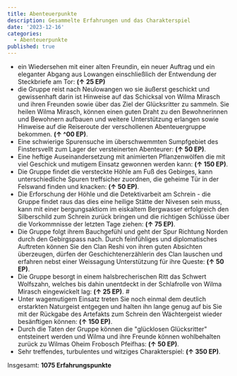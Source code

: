 ```yaml
---
title: Abenteuerpunkte
description: Gesammelte Erfahrungen und das Charakterspiel
date: '2023-12-16'
categories:
  - Abenteuerpunkte
published: true
---
```


- ein Wiedersehen mit einer alten Freundin, ein neuer Auftrag und ein eleganter Abgang aus Lowangen einschließlich der Entwendung der Steckbriefe am Tor: **(↑ 25 EP)**
- die Gruppe reist nach Neulowangen wo sie äußerst geschickt und gewissenhaft darin ist Hinweise auf das Schicksal von Wilma Mirasch und ihren Freunden sowie über das Ziel der Glücksritter zu sammeln. Sie heilen Wilma Mirasch, können einen guten Draht zu den Bewohnerinnen und Bewohnern aufbauen und weitere Unterstützung erlangen sowie Hinweise auf die Reiseroute der verschollenen Abenteuergruppe bekommen. **(↑ ^00 EP)**.
- Eine schwierige Spurensuche im überschwemmten Sumpfgebiet des Finstersvellt zum Lager der versteinerten Abenteurer: **(↑ 50 EP)**.
- Eine heftige Auseinandersetzung mit animierten Pflanzenwölfen die mit viel Geschick und mutigem Einsatz gewonnen werden kann: **(↑ 150 EP)**.
- Die Gruppe findet die versteckte Höhle am Fuß des Gebirges, kann unterschiedliche Spuren treffsicher zuordnen, die geheime Tür in der Felswand finden und knacken: **(↑ 50 EP)**.
- Die Erforschung der Höhle und die Detektivarbeit am Schrein - die Gruppe findet raus das dies eine heilige Stätte der Nivesen sein muss, kann mit einer bergungsaktiom im eiskaltem Bergwasser erfolgreich den Silberschild zum Schrein zurück bringen und die richtigen Schlüsse über die Vorkommnisse der letzten Tage ziehen: **(↑ 75 EP)**.
- Die Gruppe folgt ihrem Bauchgefühl und geht der Spur Richtung Norden durch den Gebirgspass nach. Durch feinfühliges und diplomatisches Auftreten können Sie den Clan Reshi von ihren guten Absichten überzeugen, dürfen der Geschichtenerzählerin des Clan lauschen und erfahren nebst einer Weissagung Unterstützung für ihre Queste: **(↑ 50 EP)**.
- Die Gruppe besorgt in einem halsbrecherischen Ritt das Schwert Wolfszahn, welches bis dahin unentdeckt in der Schlafrolle von Wilma Mirasch eingewickelt lag: **(↑ 25 EP)**. #
- Unter wagemutigem Einsatz treten Sie noch einmal dem deutlich erstarkten Naturgeist entgegen und halten ihn lange genug auf bis Sie mit der Rückgabe des Artefakts zum Schrein den Wächtergeist wieder besänftigen können: **(↑ 150 EP)**.
- Durch die Taten der Gruppe können die "glücklosen Glücksritter" entsteinert werden und Wilma und ihre Freunde können wohlbehalten zurück zu Wilmas Oheim Frobosch Pfeifhas: **(↑ 50 EP)**.
- Sehr treffendes, turbulentes und witziges Charakterspiel: **(↑ 350 EP)**.

Insgesamt: **1075 Erfahrungspunkte**
